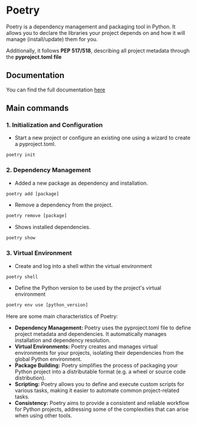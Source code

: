 # Poetry
Poetry is a dependency management and packaging tool in Python. It allows you to declare the libraries your project depends on and how it will manage (install/update) them for you. 

Additionally, it follows **PEP 517/518**, describing all project metadata through the **pyproject.toml file**

## Documentation
You can find the full documentation [here](https://python-poetry.org/docs/)

## Main commands
### 1. Initialization and Configuration
- Start a new project or configure an existing one using a wizard to create a pyproject.toml.
```py
poetry init
```

### 2. Dependency Management
- Added a new package as dependency and installation.
```py
poetry add [package]
```

- Remove a dependency from the project.
```py
poetry remove [package]
```

- Shows installed dependencies.
```py
poetry show
```

### 3. Virtual Environment
- Create and log into a shell within the virtual environment
```py
poetry shell
```

- Define the Python version to be used by the project's virtual environment
```py
poetry env use [python_version]
```

Here are some main characteristics of Poetry:
- **Dependency Management:** Poetry uses the pyproject.toml file to define project metadata and dependencies. It automatically manages installation and dependency resolution.
- **Virtual Environments:** Poetry creates and manages virtual environments for your projects, isolating their dependencies from the global Python environment.
- **Package Building:** Poetry simplifies the process of packaging your Python project into a distributable format (e.g. a wheel or source code distribution).
- **Scripting:** Poetry allows you to define and execute custom scripts for various tasks, making it easier to automate common project-related tasks.
- **Consistency:** Poetry aims to provide a consistent and reliable workflow for Python projects, addressing some of the complexities that can arise when using other tools.